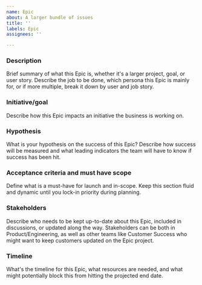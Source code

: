 ```yaml
---
name: Epic
about: A larger bundle of issues
title: ''
labels: Epic
assignees: ''

---
```


### Description
Brief summary of what this Epic is, whether it's a larger project, goal, or user story. Describe the job to be done, which persona this Epic is mainly for, or if more multiple, break it down by user and job story.

### Initiative/goal
Describe how this Epic impacts an initiative the business is working on.

### Hypothesis
What is your hypothesis on the success of this Epic? Describe how success will be measured and what leading indicators the team will have to know if success has been hit.

### Acceptance criteria and must have scope
Define what is a must-have for launch and in-scope. Keep this section fluid and dynamic until you lock-in priority during planning.

### Stakeholders
Describe who needs to be kept up-to-date about this Epic, included in discussions, or updated along the way. Stakeholders can be both in Product/Engineering, as well as other teams like Customer Success who might want to keep customers updated on the Epic project.

### Timeline
What's the timeline for this Epic, what resources are needed, and what might potentially block this from hitting the projected end date.

<!-- Template original found at https://help.zenhub.com/support/solutions/articles/43000074624-create-multiple-new-issue-templates-in-a-workspace -->
